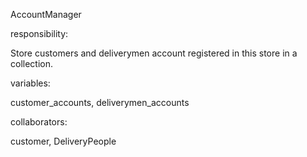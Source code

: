 AccountManager

responsibility:

Store customers and deliverymen account registered in this store in a collection.

variables:

customer_accounts, deliverymen_accounts

collaborators:

customer, DeliveryPeople



